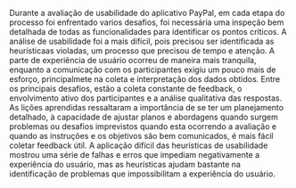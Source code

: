 Durante a avaliação de usabilidade do aplicativo PayPal, em cada etapa do processo foi enfrentado varios desafios, foi necessária uma inspeção bem detalhada de todas as funcionalidades para identificar os pontos críticos. A análise de usabilidade foi a mais difícil, pois precisou ser identificada as heurísticaas violadas, um processo que precisou de tempo e atenção.  A parte de experiência de usuário ocorreu de maneira mais tranquila, enquanto a comunicação com os participantes exigiu um pouco mais de esforço, principalmete na coleta e interpretação dos dados obtidos. 
Entre os principais desafios, estão a coleta constante de feedback, o envolvimento ativo dos participantes e a análise qualitativa das respostas. As lições aprendidas ressaltaram a importância de se ter um planejamento detalhado, à capacidade de ajustar planos e abordagens quando surgem problemas ou desafios imprevistos quando esta ocorrendo a avaliação e quando as instruções e os objetivos são bem comunicados, é mais fácil coletar feedback útil. A aplicação difícil das heurísticas de usabilidade mostrou  uma série de falhas e erros que impediam negativamente a experiência do usuário, mas as heurísticas ajudam bastante  na identificação de problemas que impossibilitam a experiência do usuário. 
